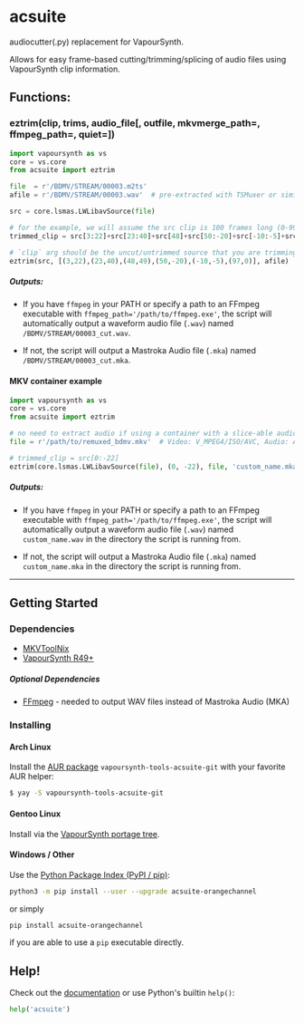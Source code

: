# acsuite

audiocutter(.py) replacement for VapourSynth.

Allows for easy frame-based cutting/trimming/splicing of audio files
using VapourSynth clip information.


## Functions:

### eztrim(clip, trims, audio_file[, outfile, mkvmerge_path=, ffmpeg_path=, quiet=])

```py
import vapoursynth as vs
core = vs.core
from acsuite import eztrim

file  = r'/BDMV/STREAM/00003.m2ts'
afile = r'/BDMV/STREAM/00003.wav'  # pre-extracted with TSMuxer or similar

src = core.lsmas.LWLibavSource(file)

# for the example, we will assume the src clip is 100 frames long (0-99)
trimmed_clip = src[3:22]+src[23:40]+src[48]+src[50:-20]+src[-10:-5]+src[97:]

# `clip` arg should be the uncut/untrimmed source that you are trimming from
eztrim(src, [(3,22),(23,40),(48,49),(50,-20),(-10,-5),(97,0)], afile)
```

##### Outputs:

- If you have `ffmpeg` in your PATH or specify a path to an FFmpeg executable
with `ffmpeg_path='/path/to/ffmpeg.exe'`,
the script will automatically output a waveform audio file (`.wav`)
named `/BDMV/STREAM/00003_cut.wav`.

- If not, the script will output a Mastroka Audio file (`.mka`)
named `/BDMV/STREAM/00003_cut.mka`.

#### MKV container example

```py
import vapoursynth as vs
core = vs.core
from acsuite import eztrim

# no need to extract audio if using a container with a slice-able audio codec
file = r'/path/to/remuxed_bdmv.mkv'  # Video: V_MPEG4/ISO/AVC, Audio: A_PCM/INT/LIT

# trimmed_clip = src[0:-22]
eztrim(core.lsmas.LWLibavSource(file), (0, -22), file, 'custom_name.mka')
```

##### Outputs:

- If you have `ffmpeg` in your PATH or specify a path to an FFmpeg executable
with `ffmpeg_path='/path/to/ffmpeg.exe'`,
the script will automatically output a waveform audio file (`.wav`)
named `custom_name.wav` in the directory the script is running from.

- If not, the script will output a Mastroka Audio file (`.mka`)
named `custom_name.mka` in the directory the script is running from.
---

## Getting Started

### Dependencies
- [MKVToolNix](https://mkvtoolnix.download/downloads.html)
- [VapourSynth R49+](https://github.com/vapoursynth/vapoursynth/releases)

##### Optional Dependencies
- [FFmpeg](https://ffmpeg.org/) - needed to output WAV files instead of Mastroka Audio (MKA)

### Installing

#### Arch Linux

Install the [AUR package](https://aur.archlinux.org/packages/vapoursynth-tools-acsuite-git/) `vapoursynth-tools-acsuite-git` with your favorite AUR helper:

```sh
$ yay -S vapoursynth-tools-acsuite-git
```

#### Gentoo Linux

Install via the [VapourSynth portage tree](https://github.com/4re/vapoursynth-portage).

#### Windows / Other

Use the [Python Package Index (PyPI / pip)](https://pypi.org/project/acsuite-orangechannel/#description):

```sh
python3 -m pip install --user --upgrade acsuite-orangechannel
```

or simply

```sh
pip install acsuite-orangechannel
```

if you are able to use a `pip` executable directly.

## Help!

Check out the [documentation](https://orangechannel.github.io/acsuite/html/index.html) or use Python's builtin `help()`: 

```py
help('acsuite')
```

